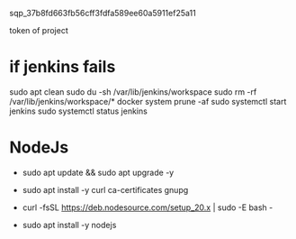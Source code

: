 sqp_37b8fd663fb56cff3fdfa589ee60a5911ef25a11

token of project

# if jenkins fails 
sudo apt clean
sudo du -sh /var/lib/jenkins/workspace
sudo rm -rf /var/lib/jenkins/workspace/*
docker system prune -af
sudo systemctl start jenkins
sudo systemctl status jenkins


# NodeJs
- sudo apt update && sudo apt upgrade -y

- sudo apt install -y curl ca-certificates gnupg

- curl -fsSL https://deb.nodesource.com/setup_20.x | sudo -E bash -

- sudo apt install -y nodejs



